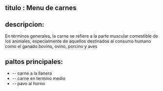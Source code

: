 ## titulo : Menu de carnes

## descripcion:
En términos generales, la carne se refiere a la parte muscular comestible de los animales, especialmente de aquellos destinados al consumo humano como el ganado bovino, ovino, porcino y aves

## paltos principales:
* -- carne a la llanera
* -- carne en termino medio 
* -- pavo al horno
